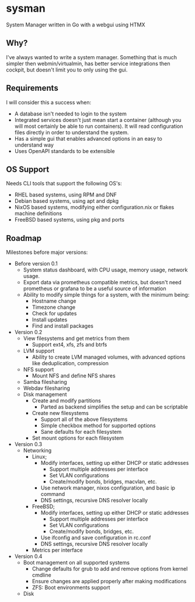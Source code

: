 # sysman
System Manager written in Go with a webgui using HTMX

## Why?
I've always wanted to write a system manager. Something that is much simpler
then webmin/virtualmin, has better service integrations then cockpit, but
doesn't limit you to only using the gui.

## Requirements
I will consider this a success when:
- A database isn't needed to login to the system
- Integrated services doesn't just mean start a container (although you will
  most certainly be able to run containers). It will read configuration files
  directly in order to understand the system.
- Has a simple gui that enables advanced options in an easy to understand way
- Uses OpenAPI standards to be extensible

## OS Support
Needs CLI tools that support the following OS's:
- RHEL based systems, using RPM and DNF
- Debian based systems, using apt and dpkg
- NixOS based systems, modifying either configuration.nix or flakes machine
  definitions
- FreeBSD based systems, using pkg and ports

## Roadmap
Milestones before major versions:
- Before version 0.1
  - System status dashboard, with CPU usage, memory usage, network usage.
  - Export data via prometheus compatible metrics, but doesn't need prometheus
    or grafana to be a useful source of information
  - Ability to modify simple things for a system, with the minimum being:
    - Hostname change
    - Timezone change
    - Check for updates
    - Install updates
    - Find and install packages
- Version 0.2
  - View filesystems and get metrics from them
    - Support ext4, xfs, zfs and btrfs
  - LVM support
    - Ability to create LVM managed volumes, with advanced options like
      deduplication, compression
  - NFS support
    - Mount NFS and define NFS shares
  - Samba filesharing
  - Webdav filesharing
  - Disk management
    - Create and modify partitions
      - Parted as backend simplifies the setup and can be scriptable
    - Create new filesystems
      - Support all of the above filesystems
      - Simple checkbox method for supported options
      - Sane defaults for each filesystem
    - Set mount options for each filesystem
- Version 0.3
  - Networking
    - Linux;
      - Modify interfaces, setting up either DHCP or static addresses
        - Support multiple addresses per interface
        - Set VLAN configurations
        - Create/modify bonds, bridges, macvlan, etc.
      - Use network manager, nixos configuration, and basic ip command
      - DNS settings, recursive DNS resolver locally
    - FreeBSD;
      - Modify interfaces, setting up either DHCP or static addresses
        - Support multiple addresses per interface
        - Set VLAN configurations
        - Create/modify bonds, bridges, etc.
      - Use ifconfig and save configuration in rc.conf
      - DNS settings, recursive DNS resolver locally
    - Metrics per interface
- Version 0.4
  - Boot management on all supported systems
    - Change defaults for grub to add and remove options from kernel cmdline
    - Ensure changes are applied properly after making modifications
    - ZFS: Boot environments support
  - Disk
